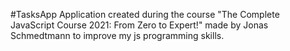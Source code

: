 #T a s k s A p p 
Application created during the course "The Complete JavaScript Course 2021: From Zero to Expert!" made by Jonas Schmedtmann to improve my js programming skills. 

 
 
